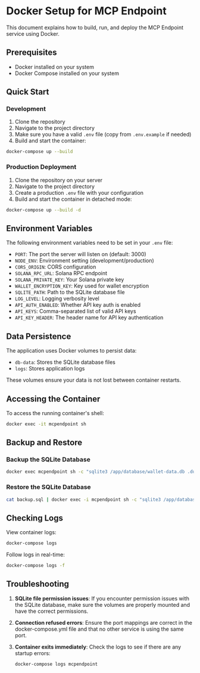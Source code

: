 # Docker Setup for MCP Endpoint

This document explains how to build, run, and deploy the MCP Endpoint service using Docker.

## Prerequisites

- Docker installed on your system
- Docker Compose installed on your system

## Quick Start

### Development

1. Clone the repository
2. Navigate to the project directory
3. Make sure you have a valid `.env` file (copy from `.env.example` if needed)
4. Build and start the container:

```bash
docker-compose up --build
```

### Production Deployment

1. Clone the repository on your server
2. Navigate to the project directory
3. Create a production `.env` file with your configuration
4. Build and start the container in detached mode:

```bash
docker-compose up --build -d
```

## Environment Variables

The following environment variables need to be set in your `.env` file:

- `PORT`: The port the server will listen on (default: 3000)
- `NODE_ENV`: Environment setting (development/production)
- `CORS_ORIGIN`: CORS configuration
- `SOLANA_RPC_URL`: Solana RPC endpoint
- `SOLANA_PRIVATE_KEY`: Your Solana private key
- `WALLET_ENCRYPTION_KEY`: Key used for wallet encryption
- `SQLITE_PATH`: Path to the SQLite database file
- `LOG_LEVEL`: Logging verbosity level
- `API_AUTH_ENABLED`: Whether API key auth is enabled
- `API_KEYS`: Comma-separated list of valid API keys
- `API_KEY_HEADER`: The header name for API key authentication

## Data Persistence

The application uses Docker volumes to persist data:

- `db-data`: Stores the SQLite database files
- `logs`: Stores application logs

These volumes ensure your data is not lost between container restarts.

## Accessing the Container

To access the running container's shell:

```bash
docker exec -it mcpendpoint sh
```

## Backup and Restore

### Backup the SQLite Database

```bash
docker exec mcpendpoint sh -c "sqlite3 /app/database/wallet-data.db .dump" > backup.sql
```

### Restore the SQLite Database

```bash
cat backup.sql | docker exec -i mcpendpoint sh -c "sqlite3 /app/database/wallet-data.db"
```

## Checking Logs

View container logs:

```bash
docker-compose logs
```

Follow logs in real-time:

```bash
docker-compose logs -f
```

## Troubleshooting

1. **SQLite file permission issues**: If you encounter permission issues with the SQLite database, make sure the volumes are properly mounted and have the correct permissions.

2. **Connection refused errors**: Ensure the port mappings are correct in the docker-compose.yml file and that no other service is using the same port.

3. **Container exits immediately**: Check the logs to see if there are any startup errors:
   ```bash
   docker-compose logs mcpendpoint
   ``` 